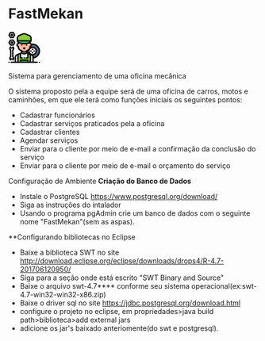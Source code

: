 # FastMekan
![Image of Yaktocat](img/mechanic.png)

Sistema para gerenciamento de uma oficina mecânica

O sistema proposto pela a equipe será de uma oficina de carros, motos e caminhões, em que ele terá como funções iniciais os seguintes pontos:

* Cadastrar funcionários
* Cadastrar serviços praticados pela a oficina 
* Cadastrar clientes
* Agendar serviços
* Enviar para o cliente por meio de e-mail a confirmação da conclusão do serviço
* Enviar para o cliente por meio de e-mail o orçamento do serviço


Configuração de Ambiente
**Criação do Banco de Dados**

* Instale o PostgreSQL https://www.postgresql.org/download/
* Siga as instruções do intalador
* Usando o programa pgAdmin crie um banco de dados com o seguinte nome "FastMekan"(sem as aspas).

**Configurando bibliotecas no Eclipse

* Baixe a biblioteca SWT no site http://download.eclipse.org/eclipse/downloads/drops4/R-4.7-201706120950/
* Siga para a seção onde está escrito "SWT Binary and Source"
* Baixe o arquivo swt-4.7**** conforme seu sistema operacional(ex:swt-4.7-win32-win32-x86.zip)
* Baixe o driver sql no site https://jdbc.postgresql.org/download.html
* configure o projeto no eclipse, em propriedades>java build path>biblioteca>add external jars
* adicione os jar's baixado anteriomente(do swt e postgresql).



